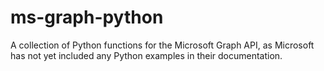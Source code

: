 # ms-graph-python
A collection of Python functions for the Microsoft Graph API, as Microsoft has not yet included any Python examples in their documentation.
